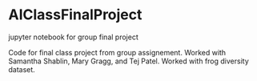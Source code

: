 # AIClassFinalProject
jupyter notebook for group final project

Code for final class project from group assignement. Worked with Samantha Shablin, Mary Gragg, and Tej Patel. Worked with frog diversity dataset.
